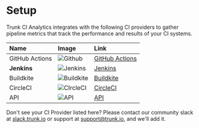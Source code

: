 # Setup

Trunk CI Analytics integrates with the following CI providers to gather pipeline metrics that track the performance and results of your CI systems.

| Name           | Image                                                                                                                                                                                                                                                                                                                                     | Link                                                                      |
| :------------- | :---------------------------------------------------------------------------------------------------------------------------------------------------------------------------------------------------------------------------------------------------------------------------------------------------------------------------------------- | :------------------------------------------------------------------------ |
| GitHub Actions | ![Github](https://www.gitbook.com/cdn-cgi/image/width=371,dpr=2,format=auto/https%3A%2F%2F682515401-files.gitbook.io%2F~%2Ffiles%2Fv0%2Fb%2Fgitbook-x-prod.appspot.com%2Fo%2Fspaces%252F61Ep9MrYBkJa0Yq3zS1s%252Fuploads%252FVZAiZv7fhDTNag9J1of4%252FGroup%25201274.png%3Falt%3Dmedia%26token%3D80a1751c-0249-46e9-a3ab-b76a8a4d91c3)    | [GitHub Actions](https://docs.trunk.io/ci-analytics/setup/github-actions) |
| **Jenkins**    | ![Jenkins](https://www.gitbook.com/cdn-cgi/image/width=371,dpr=2,format=auto/https%3A%2F%2F682515401-files.gitbook.io%2F~%2Ffiles%2Fv0%2Fb%2Fgitbook-x-prod.appspot.com%2Fo%2Fspaces%252F61Ep9MrYBkJa0Yq3zS1s%252Fuploads%252FiYMlOoLjmlbFqCznZD5G%252FGroup%25201273.png%3Falt%3Dmedia%26token%3D1c0eb3e0-5102-4048-8fe2-a0120c05b8bc)   | [Jenkins](https://docs.trunk.io/ci-analytics/setup/jenkins)               |
| Buildkite      | ![Buildkite](https://www.gitbook.com/cdn-cgi/image/width=371,dpr=2,format=auto/https%3A%2F%2F682515401-files.gitbook.io%2F~%2Ffiles%2Fv0%2Fb%2Fgitbook-x-prod.appspot.com%2Fo%2Fspaces%252F61Ep9MrYBkJa0Yq3zS1s%252Fuploads%252FId74UGIVzmgndS1igWlk%252FGroup%25201276.png%3Falt%3Dmedia%26token%3D9370a4dc-d815-467d-9763-f017ce999310) | [Buildkite](https://docs.trunk.io/ci-analytics/setup/api)                 |
| CircleCI       | ![CIrcleCI](https://www.gitbook.com/cdn-cgi/image/width=371,dpr=2,format=auto/https%3A%2F%2F682515401-files.gitbook.io%2F~%2Ffiles%2Fv0%2Fb%2Fgitbook-x-prod.appspot.com%2Fo%2Fspaces%252F61Ep9MrYBkJa0Yq3zS1s%252Fuploads%252Fyxn0XCmya0qCONiNsHqJ%252FGroup%25201275.png%3Falt%3Dmedia%26token%3D6dcd22e7-faf6-4261-81e7-65c56bf42dd5)  | [CircleCI](https://docs.trunk.io/ci-analytics/setup/api)                  |
| API            | ![API](https://www.gitbook.com/cdn-cgi/image/width=371,dpr=2,format=auto/https%3A%2F%2F682515401-files.gitbook.io%2F~%2Ffiles%2Fv0%2Fb%2Fgitbook-x-prod.appspot.com%2Fo%2Fspaces%252F61Ep9MrYBkJa0Yq3zS1s%252Fuploads%252FrV1xn3QkZjC7MrnHFVed%252FGroup%25201277.png%3Falt%3Dmedia%26token%3D88c8a992-65da-4be3-80af-ea4e127fb3be)       | [API](https://docs.trunk.io/ci-analytics/setup/api)                       |

Don't see your CI Provider listed here? Please contact our community slack at [slack.trunk.io](https://slack.trunk.io) or support at [support@trunk.io](mailto:support@trunk.io), and we'll add it.
